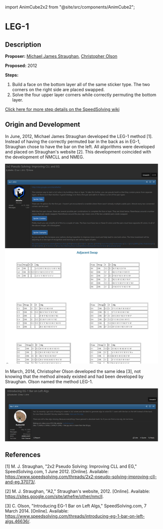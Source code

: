 import AnimCube2x2 from "@site/src/components/AnimCube2";

# LEG-1

<AnimCube2x2 params="position=lluuu&scale=6&hint=10&hintborder=1&move=U'RUR'U'RU2RU'R2&initrevmove=#&facelets=yyyywwwwbbbbggggoooorrrr" width="400px" height="400px" />

## Description

**Proposer:** [Michael James Straughan](CubingContributors/MethodDevelopers.md#straughan-michael-james-athefre), [Christopher Olson](CubingContributors/MethodDevelopers.md#olson-christopher)

**Proposed:** 2012

**Steps:**

1. Build a face on the bottom layer all of the same sticker type. The two corners on the right side are placed swapped.
2. Solve the four upper layer corners while correctly permuting the bottom layer.

[Click here for more step details on the SpeedSolving wiki](https://www.speedsolving.com/wiki/index.php?title=EG_Method#LEG-1)

## Origin and Development

In June, 2012, Michael James Straughan developed the LEG-1 method [1]. Instead of having the correctly permuted bar in the back as in EG-1, Straughan chose to have the bar on the left. All algorithms were developed and placed on Straughan's website [2]. This development coincided with the development of NMCLL and NMEG.

![](img/LEG-1/LEG1-1.png)
![](img/LEG-1/LEG1-2.png)

In March, 2014, Christopher Olson developed the same idea [3], not knowing that the method already existed and had been developed by Straughan. Olson named the method LEG-1.

![](img/LEG-1/LEG1-3.png)

## References

[1] 	M. J. Straughan, "2x2 Pseudo Solving: Improving CLL and EG," SpeedSolving.com, 1 June 2012. [Online]. Available: https://www.speedsolving.com/threads/2x2-pseudo-solving-improving-cll-and-eg.37073/.

[2] 	M. J. Straughan, "A2," Straughan's website, 2012. [Online]. Available: https://sites.google.com/site/athefre/other/nmcll.

[3] 	C. Olson, "Introducing EG-1 Bar on Left Algs," SpeedSolving.com, 7 March 2014. [Online]. Available: https://www.speedsolving.com/threads/introducing-eg-1-bar-on-left-algs.46636/.
